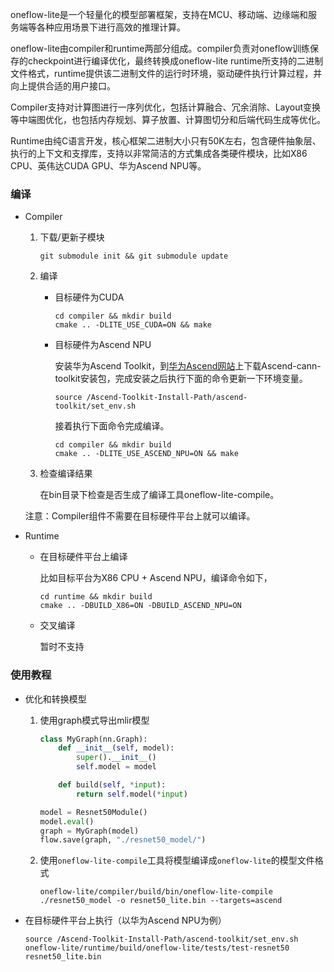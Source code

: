 oneflow-lite是一个轻量化的模型部署框架，支持在MCU、移动端、边缘端和服务端等各种应用场景下进行高效的推理计算。

oneflow-lite由compiler和runtime两部分组成。compiler负责对oneflow训练保存的checkpoint进行编译优化，最终转换成oneflow-lite runtime所支持的二进制文件格式，runtime提供该二进制文件的运行时环境，驱动硬件执行计算过程，并向上提供合适的用户接口。

Compiler支持对计算图进行一序列优化，包括计算融合、冗余消除、Layout变换等中端图优化，也包括内存规划、算子放置、计算图切分和后端代码生成等优化。

Runtime由纯C语言开发，核心框架二进制大小只有50K左右，包含硬件抽象层、执行的上下文和支撑库，支持以非常简洁的方式集成各类硬件模块，比如X86 CPU、英伟达CUDA GPU、华为Ascend NPU等。



### 编译

- Compiler

  1. 下载/更新子模块

     ```shell
     git submodule init && git submodule update
     ```

  2. 编译

     - 目标硬件为CUDA

       ```shell
       cd compiler && mkdir build
       cmake .. -DLITE_USE_CUDA=ON && make
       ```

     - 目标硬件为Ascend NPU

       安装华为Ascend Toolkit，到[华为Ascend网站](https://www.hiascend.com/software/cann/commercial)上下载Ascend-cann-toolkit安装包，完成安装之后执行下面的命令更新一下环境变量。

       ```shell
       source /Ascend-Toolkit-Install-Path/ascend-toolkit/set_env.sh
       ```

       接着执行下面命令完成编译。

       ```shell
       cd compiler && mkdir build
       cmake .. -DLITE_USE_ASCEND_NPU=ON && make
       ```

  3. 检查编译结果

     在bin目录下检查是否生成了编译工具oneflow-lite-compile。

  注意：Compiler组件不需要在目标硬件平台上就可以编译。

- Runtime

  - 在目标硬件平台上编译

    比如目标平台为X86 CPU + Ascend NPU，编译命令如下，

    ```shell
    cd runtime && mkdir build
    cmake .. -DBUILD_X86=ON -DBUILD_ASCEND_NPU=ON
    ```

  - 交叉编译

    暂时不支持

### 使用教程

- 优化和转换模型

  1. 使用graph模式导出mlir模型

     ```python
     class MyGraph(nn.Graph):
         def __init__(self, model):
             super().__init__()
             self.model = model
     
         def build(self, *input):
             return self.model(*input)
     
     model = Resnet50Module()
     model.eval()
     graph = MyGraph(model)
     flow.save(graph, "./resnet50_model/")

  2. 使用`oneflow-lite-compile`工具将模型编译成`oneflow-lite`的模型文件格式

     ```shell
     oneflow-lite/compiler/build/bin/oneflow-lite-compile ./resnet50_model -o resnet50_lite.bin --targets=ascend
     ```

- 在目标硬件平台上执行（以华为Ascend NPU为例）

  ```shell
  source /Ascend-Toolkit-Install-Path/ascend-toolkit/set_env.sh
  oneflow-lite/runtime/build/oneflow-lite/tests/test-resnet50 resnet50_lite.bin
  ```
